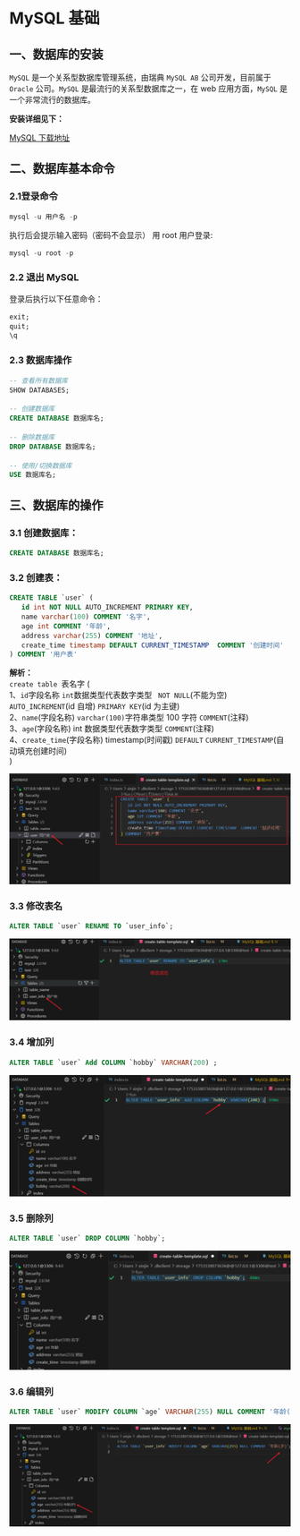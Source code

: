 # MySQL 基础

## 一、数据库的安装

`MySQL` 是一个关系型数据库管理系统，由瑞典 `MySQL AB` 公司开发，目前属于 `Oracle` 公司。`MySQL` 是最流行的关系型数据库之一，在 web 应用方面，`MySQL` 是一个非常流行的数据库。

**安装详细见下：**

[MySQL 下载地址](https://juejin.cn/post/7324633501242851366?searchId=20250723092426188E5353488594F4E38D)

## 二、数据库基本命令

### 2.1登录命令

```sql
mysql -u 用户名 -p
```

执行后会提示输入密码（密码不会显示） 用 root 用户登录:

```sql
mysql -u root -p
```

### 2.2 退出 MySQL

登录后执行以下任意命令：

```sql
exit;
quit;
\q
```

### 2.3 数据库操作

```sql
-- 查看所有数据库
SHOW DATABASES;

-- 创建数据库
CREATE DATABASE 数据库名;

-- 删除数据库
DROP DATABASE 数据库名;

-- 使用/切换数据库
USE 数据库名;
```

## 三、数据库的操作

### 3.1 创建数据库：

```sql
CREATE DATABASE 数据库名;
```

### 3.2 创建表：

```sql
CREATE TABLE `user` (
   id int NOT NULL AUTO_INCREMENT PRIMARY KEY,
   name varchar(100) COMMENT '名字',
   age int COMMENT '年龄',
   address varchar(255) COMMENT '地址',
   create_time timestamp DEFAULT CURRENT_TIMESTAMP  COMMENT '创建时间'
) COMMENT '用户表'
```

**解析：**  
`create table `表名字 (  
1、`id`字段名称 `int`数据类型代表数字类型 ` NOT NULL`(不能为空) `AUTO_INCREMENT`(id 自增) `PRIMARY KEY`(id 为主键)  
2、`name`(字段名称) `varchar(100)`字符串类型 100 字符 `COMMENT`(注释)  
3、`age`(字段名称) int 数据类型代表数字类型 `COMMENT`(注释)  
4、`create_time`(字段名称) timestamp(时间戳) `DEFAULT` `CURRENT_TIMESTAMP`(自动填充创建时间)  
)

![](../images/mysql-1.png)

### 3.3 修改表名

```sql
ALTER TABLE `user` RENAME TO `user_info`;
```

![](../images/mysql-2.png)

### 3.4 增加列

```sql
ALTER TABLE `user` Add COLUMN `hobby` VARCHAR(200) ;
```

![](../images/mysql-3.png)

### 3.5 删除列

```sql
ALTER TABLE `user` DROP COLUMN `hobby`;
```

![](../images/mysql-4.png)

### 3.6 编辑列

```sql
ALTER TABLE `user` MODIFY COLUMN `age` VARCHAR(255) NULL COMMENT '年龄(岁)';
```

![](../images/mysql-5.png)
